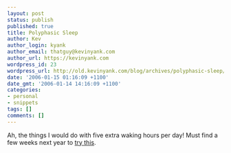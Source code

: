 ```yaml
---
layout: post
status: publish
published: true
title: Polyphasic Sleep
author: Kev
author_login: kyank
author_email: thatguy@kevinyank.com
author_url: https://kevinyank.com
wordpress_id: 23
wordpress_url: http://old.kevinyank.com/blog/archives/polyphasic-sleep/
date: '2006-01-15 01:16:09 +1100'
date_gmt: '2006-01-14 14:16:09 +1100'
categories:
- personal
- snippets
tags: []
comments: []
---
```

<p>Ah, the things I would do with five extra waking hours per day! Must find a few weeks next year to <a href="http://www.stevepavlina.com/blog/2005/10/polyphasic-sleep/">try this</a>.</p>
